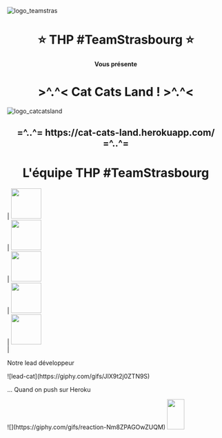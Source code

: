 ![logo_teamstras](https://user-images.githubusercontent.com/43214794/53975952-4aad6e80-4106-11e9-8771-faf25161916c.png)


<h1 align="center"> ⭐️ THP #TeamStrasbourg ⭐️ </h1>
<h4 align="center"> Vous présente </h4>
<h1 align="center"> >^.^< Cat Cats Land ! >^.^< </h1>

![logo_catcatsland](https://user-images.githubusercontent.com/43214794/53976084-95c78180-4106-11e9-8010-77510106d4c9.png)

<h2 align="center"> =^..^=  https://cat-cats-land.herokuapp.com/  =^..^= </h2>

<h1 align="center"> L'équipe THP #TeamStrasbourg </h1>

| <img src="https://user-images.githubusercontent.com/43214794/53977957-6d418680-410a-11e9-8905-7c4d7f32a778.png" width="70"><br />| <img src="https://user-images.githubusercontent.com/43214794/53977958-6d418680-410a-11e9-9479-42791badc20e.png" width="70"><br /> |  <img src="https://user-images.githubusercontent.com/43214794/53977959-6d418680-410a-11e9-97b9-c792e4c7bd1c.png" width="70"><br /> | <img src="https://user-images.githubusercontent.com/43214794/53977960-6d418680-410a-11e9-92ec-68d6427b6d89.png" width="70"><br /> | <img src="https://user-images.githubusercontent.com/43214794/53977961-6d418680-410a-11e9-9b68-cebe18858ef1.png" width="70"><br /> |

<p>Notre lead développeur</p>
![lead-cat](https://giphy.com/gifs/JIX9t2j0ZTN9S)

<p>... Quand on push sur Heroku</p>
![](https://giphy.com/gifs/reaction-Nm8ZPAGOwZUQM)

<img src="https://media.giphy.com/media/vFKqnCdLPNOKc/giphy.gif" width="40" height="70" />

